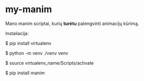 # my-manim

Mano manim scriptai, kurių **turėtu** palengvinti animacijų kūrimą.  
  
Instaliacija:  
  
$ pip install virtualenv  

$ python -m venv ./venv venv  

$ source virtualenv_name/Scripts/activate  

$ pip install manim  


